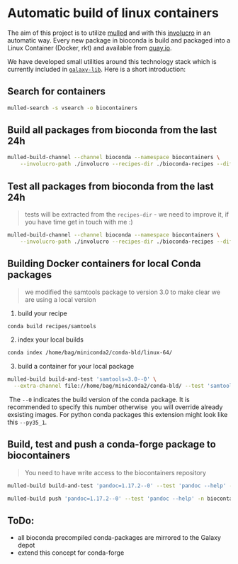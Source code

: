 # Automatic build of linux containers

The aim of this project is to utilize [mulled](https://github.com/mulled/mulled) and with this [involucro](https://github.com/involucro/involucro) in an automatic way. Every new package in
bioconda is build and packaged into a Linux Container (Docker, rkt) and available from [quay.io](https://quay.io/organization/biocontainers).

We have developed small utilities around this technology stack which is currently included in [`galaxy-lib`](https://github.com/galaxyproject/galaxy-lib). Here is a short introduction:

## Search for containers

```sh
mulled-search -s vsearch -o biocontainers
```

## Build all packages from bioconda from the last 24h

```sh
mulled-build-channel --channel bioconda --namespace biocontainers \
    --involucro-path ./involucro --recipes-dir ./bioconda-recipes --diff-hours 25 build
```

## Test all packages from bioconda from the last 24h

> tests will be extracted from the `recipes-dir` - we need to improve it, if you have time get in touch with me :)

```sh
mulled-build-channel --channel bioconda --namespace biocontainers \
    --involucro-path ./involucro --recipes-dir ./bioconda-recipes --diff-hours 25 build
```

## Building Docker containers for local Conda packages

> we modified the samtools package to version 3.0 to make clear we are using a local version

1. build your recipe

  ```sh
  conda build recipes/samtools
  ```

2. index your local builds

  ```sh
  conda index /home/bag/miniconda2/conda-bld/linux-64/
  ```

3. build a container for your local package

  ```sh
  mulled-build build-and-test 'samtools=3.0--0' \
    --extra-channel file://home/bag/miniconda2/conda-bld/ --test 'samtools --help'
  ```
  The `--0` indicates the build version of the conda package. It is recommended to specify this number otherwise
  you will override already exsisting images. For python conda packages this extension might look like this `--py35_1`.

## Build, test and push a conda-forge package to biocontainers

> You need to have write access to the biocontainers repository

```sh
mulled-build build-and-test 'pandoc=1.17.2--0' --test 'pandoc --help' -n biocontainers
```
```sh
mulled-build push 'pandoc=1.17.2--0' --test 'pandoc --help' -n biocontainers
```

ToDo:
-----

 * all bioconda precompiled conda-packages are mirrored to the Galaxy depot
 * extend this concept for conda-forge
